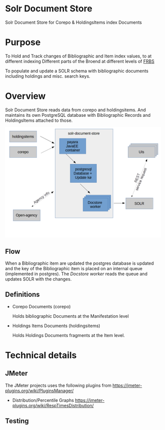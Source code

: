 # Solr Document Store

Solr Document Store for Corepo &amp; HoldingsItems index Documents
  
# Purpose  

To Hold and Track changes of Bibliographic and Item index values, 
to at different indexing Different parts of the Broend at different 
levels of [FRBS](https://en.wikipedia.org/wiki/Functional_Requirements_for_Bibliographic_Records#FRBR_entities)

To populate and update a SOLR schema with bibliographic documents including holdings and misc. search keys.

# Overview

Solr Document Store reads data from corepo and holdingsitems. And maintains its own PostgreSQL database with Bibliographic Records and HoldingsItems attached to those. 


![Overview](doc/solr-document-store-overview.png)

## Flow

When a Bibliographic item are updated the postgres database is updated and the key of the Bibliographic item is placed on an internal queue (implemented in postgres). The _Docstore worker_ reads the queue and updates SOLR with the changes.

## Definitions

* Corepo Documents (corepo) 

  Holds bibliographic Documents at the Manifestation level 

* Holdings Items Documents (holdingsitems)

  Holds Holdings Documents fragments at the Item level.


# Technical details

           
## JMeter 

The JMeter projects uses the following plugins from https://jmeter-plugins.org/wiki/PluginsManager/
   - Distribution/Percentile Graphs  https://jmeter-plugins.org/wiki/RespTimesDistribution/
  
           
## Testing 


